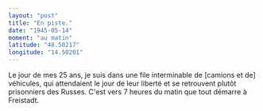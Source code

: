 ```yaml
---
layout: "post"
title: "En piste."
date: "1945-05-14"
moment: "au matin"
latitude: "48.50217"
longitude: "14.50201"
---
```


Le jour de mes 25 ans, je suis dans une file interminable de [camions et de] véhicules, qui attendaient le jour de leur liberté et se retrouvent plutôt prisonniers des Russes. C'est vers 7 heures du matin que tout démarre à Freistadt.


<div class="histoire"></div>

<div class="commentaire"></div>